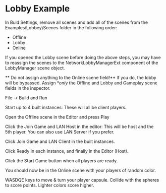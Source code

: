 ﻿# Lobby Example

In Buld Settings, remove all scenes and add all of the scenes from the Examples\Lobbey\Scenes folder in the following order:

-	Offline
-	Lobby
-	Online

If you opened the Lobby scene before doing the above steps, you may have to reassign the scenes to the NetworkLobbyManagerExt component of the LobbyManager scene object.

** Do not assign anything to the Online scene field!**  If you do, the lobby will be bypassed.  Assign **only* the Offline and Lobby and Gameplay scene fields in the inspector.

File -> Build and Run

Start up to 4 built instances:  These will all be client players.

Open the Offline scene in the Editor and press Play

Click the Join Game and LAN Host in the editor: This will be host and the 5th player.  You can also use LAN Server if you prefer.

Click Join Game and LAN Client in the built instances.

Click Ready in each instance, and finally in the Editor (Host).

Click the Start Game button when all players are ready.

You should now be in the Online scene with your players of random color.

WASDQE keys to move & turn your player capsule.
Collide with the spheres to score points.
Lighter colors score higher.
